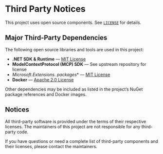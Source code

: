 # Third Party Notices

This project uses open source components. See [`LICENSE`](LICENSE) for details.

## Major Third-Party Dependencies

The following open source libraries and tools are used in this project:

- **.NET SDK & Runtime** — [MIT License](https://github.com/dotnet/runtime/blob/main/LICENSE.TXT)
- **ModelContextProtocol (MCP) SDK** — See upstream repository for license
- **Microsoft.Extensions.* packages** — [MIT License](https://github.com/dotnet/runtime/blob/main/LICENSE.TXT)
- **Docker** — [Apache 2.0 License](https://github.com/docker/docker-ce/blob/master/LICENSE)

Other dependencies may be included as listed in the project’s NuGet package references and Docker images.

## Notices

All third-party software is provided under the terms of their respective licenses. The maintainers of this project are not responsible for any third-party code.

If you have questions or need a complete list of third-party components and their licenses, please contact the maintainers.
